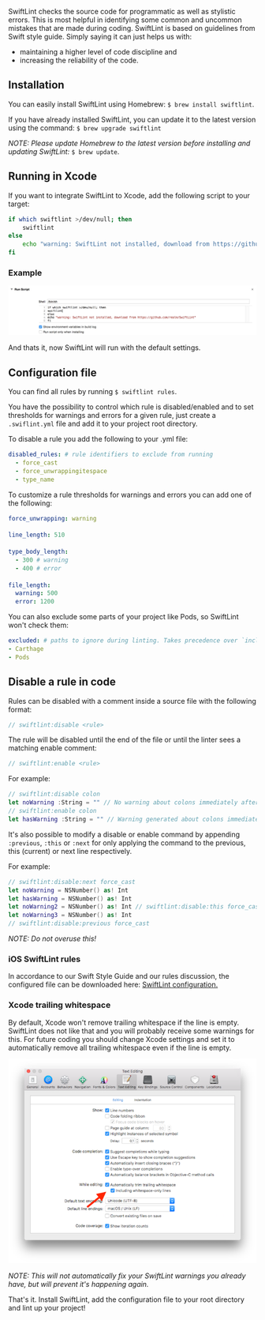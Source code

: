 SwiftLint checks the source code for programmatic as well as stylistic errors. This is most helpful in identifying some common and uncommon mistakes that are made during coding. SwiftLint is based on guidelines from Swift style guide. Simply saying it can just helps us with:

* maintaining a higher level of code discipline and
* increasing the reliability of the code.

## Installation

You can easily install SwiftLint using Homebrew: `$ brew install swiftlint`.

If you have already installed SwiftLint, you can update it to the latest version using the command: `$ brew upgrade swiftlint`

*NOTE: Please update Homebrew to the latest version before installing and updating SwiftLint:* `$ brew update`.

## Running in Xcode

If you want to integrate SwiftLint to Xcode, add the following script to your target:

```bash
if which swiftlint >/dev/null; then
	swiftlint
else
	echo "warning: SwiftLint not installed, download from https://github.com/realm/SwiftLint"
fi
```

### Example

![iOS SwiftLint Run script](/img/iOS-SwiftLint-script.jpg)

And thats it, now SwiftLint will run with the default settings.

## Configuration file

You can find all rules by running `$ swiftlint rules`.

You have the possibility to control which rule is disabled/enabled and to set thresholds for warnings and errors for a given rule, just create a `.swiflint.yml` file and add it to your project root directory.

To disable a rule you add the following to your .yml file:

```yaml
disabled_rules: # rule identifiers to exclude from running
  - force_cast
  - force_unwrappingitespace
  - type_name
```

To customize a rule thresholds for warnings and errors you can add one of the following:

```yaml
force_unwrapping: warning

line_length: 510

type_body_length:
  - 300 # warning
  - 400 # error

file_length:
  warning: 500
  error: 1200
```

You can also exclude some parts of your project like Pods, so SwiftLint won't check them:

```yaml
excluded: # paths to ignore during linting. Takes precedence over `included`.
- Carthage
- Pods
```

## Disable a rule in code

Rules can be disabled with a comment inside a source file with the following format:

```swift
// swiftlint:disable <rule>
```

The rule will be disabled until the end of the file or until the linter sees a matching enable comment:

```swift
// swiftlint:enable <rule>
```

For example:

```swift
// swiftlint:disable colon
let noWarning :String = "" // No warning about colons immediately after variable names!
// swiftlint:enable colon
let hasWarning :String = "" // Warning generated about colons immediately after variable names
```

It's also possible to modify a disable or enable command by appending `:previous`, `:this` or `:next` for only applying the command to the previous, this (current) or next line respectively.

For example:

```swift
// swiftlint:disable:next force_cast
let noWarning = NSNumber() as! Int
let hasWarning = NSNumber() as! Int
let noWarning2 = NSNumber() as! Int // swiftlint:disable:this force_cast
let noWarning3 = NSNumber() as! Int
// swiftlint:disable:previous force_cast
```

*NOTE: Do not overuse this!*

### iOS SwiftLint rules

In accordance to our Swift Style Guide and our rules discussion, the configured file can be downloaded here: [SwiftLint configuration.](/img/swiftlint.yml)

### Xcode trailing whitespace

By default, Xcode won't remove trailing whitespace if the line is empty. SwiftLint does not like that and you will probably receive some warnings for this. For future coding you should change Xcode settings and set it to automatically remove all trailing whitespace even if the line is empty.

![iOS Trailing whitespace](/img/iOS_xcode_trim_whitespace.png)

*NOTE: This will not automatically fix your SwiftLint warnings you already have, but will prevent it's happening again.*

That's it. Install SwiftLint, add the configuration file to your root directory and lint up your project!


